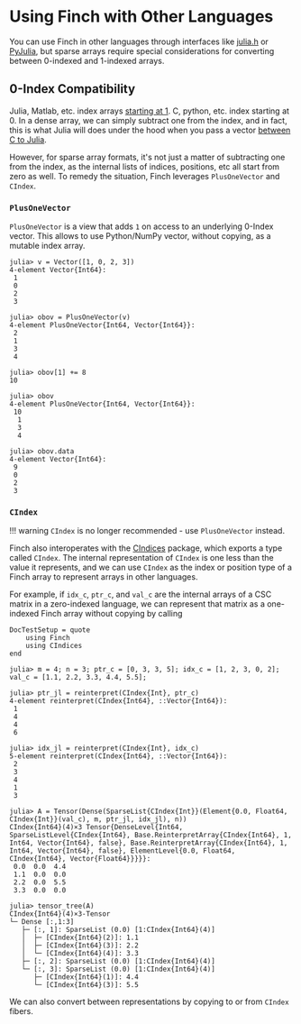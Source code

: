 # Using Finch with Other Languages

You can use Finch in other languages through interfaces like
[julia.h](https://docs.julialang.org/en/v1/manual/embedding/) or
[PyJulia](https://github.com/JuliaPy/pyjulia), but sparse arrays require special
considerations for converting between 0-indexed and 1-indexed arrays.

## 0-Index Compatibility

Julia, Matlab, etc. index arrays [starting at
1](https://docs.julialang.org/en/v1/devdocs/offset-arrays/). C, python, etc.
index starting at 0. In a dense array, we can simply subtract one from the
index, and in fact, this is what Julia will does under the hood when you pass a
vector [between C to
Julia](https://docs.julialang.org/en/v1/manual/embedding/#Working-with-Arrays).

However, for sparse array formats, it's not just a matter of subtracting one
from the index, as the internal lists of indices, positions, etc all start from
zero as well. To remedy the situation, Finch leverages `PlusOneVector` and `CIndex`.

### `PlusOneVector`

`PlusOneVector` is a view that adds `1` on access to an underlying 0-Index vector.
This allows to use Python/NumPy vector, without copying, as a mutable index array.

```jldoctest example2; setup = :(using Finch)
julia> v = Vector([1, 0, 2, 3])
4-element Vector{Int64}:
 1
 0
 2
 3

julia> obov = PlusOneVector(v)
4-element PlusOneVector{Int64, Vector{Int64}}:
 2
 1
 3
 4

julia> obov[1] += 8
10

julia> obov
4-element PlusOneVector{Int64, Vector{Int64}}:
 10
  1
  3
  4

julia> obov.data
4-element Vector{Int64}:
 9
 0
 2
 3

```

### `CIndex`

!!! warning
    `CIndex` is no longer recommended - use `PlusOneVector` instead.

Finch also interoperates with the [CIndices](https://github.com/JuliaSparse/CIndices.jl)
package, which exports a type called `CIndex`. The internal representation of `CIndex`
is one less than the value it represents, and we can use `CIndex` as the index or
position type of a Finch array to represent arrays in other languages.

For example, if `idx_c`, `ptr_c`, and `val_c` are the internal arrays of a CSC
matrix in a zero-indexed language, we can represent that matrix as a one-indexed
Finch array without copying by calling
```@meta
DocTestSetup = quote
    using Finch
    using CIndices
end
```
```jldoctest example2
julia> m = 4; n = 3; ptr_c = [0, 3, 3, 5]; idx_c = [1, 2, 3, 0, 2]; val_c = [1.1, 2.2, 3.3, 4.4, 5.5];

julia> ptr_jl = reinterpret(CIndex{Int}, ptr_c)
4-element reinterpret(CIndex{Int64}, ::Vector{Int64}):
 1
 4
 4
 6

julia> idx_jl = reinterpret(CIndex{Int}, idx_c)
5-element reinterpret(CIndex{Int64}, ::Vector{Int64}):
 2
 3
 4
 1
 3

julia> A = Tensor(Dense(SparseList{CIndex{Int}}(Element{0.0, Float64, CIndex{Int}}(val_c), m, ptr_jl, idx_jl), n))
CIndex{Int64}(4)×3 Tensor{DenseLevel{Int64, SparseListLevel{CIndex{Int64}, Base.ReinterpretArray{CIndex{Int64}, 1, Int64, Vector{Int64}, false}, Base.ReinterpretArray{CIndex{Int64}, 1, Int64, Vector{Int64}, false}, ElementLevel{0.0, Float64, CIndex{Int64}, Vector{Float64}}}}}:
 0.0  0.0  4.4
 1.1  0.0  0.0
 2.2  0.0  5.5
 3.3  0.0  0.0

julia> tensor_tree(A)
CIndex{Int64}(4)×3-Tensor
└─ Dense [:,1:3]
   ├─ [:, 1]: SparseList (0.0) [1:CIndex{Int64}(4)]
   │  ├─ [CIndex{Int64}(2)]: 1.1
   │  ├─ [CIndex{Int64}(3)]: 2.2
   │  └─ [CIndex{Int64}(4)]: 3.3
   ├─ [:, 2]: SparseList (0.0) [1:CIndex{Int64}(4)]
   └─ [:, 3]: SparseList (0.0) [1:CIndex{Int64}(4)]
      ├─ [CIndex{Int64}(1)]: 4.4
      └─ [CIndex{Int64}(3)]: 5.5
```

We can also convert between representations by copying to or from `CIndex` fibers.